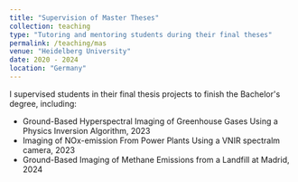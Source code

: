 ```yaml
---
title: "Supervision of Master Theses"
collection: teaching
type: "Tutoring and mentoring students during their final theses"
permalink: /teaching/mas
venue: "Heidelberg University"
date: 2020 - 2024
location: "Germany"
---
```


I supervised students in their final thesis projects to finish the Bachelor's degree, including:
- Ground-Based Hyperspectral Imaging of Greenhouse Gases Using a Physics Inversion Algorithm, 2023
- Imaging of NOx-emission From Power Plants Using a VNIR spectralm camera, 2023
- Ground-Based Imaging of Methane Emissions from a Landfill at Madrid, 2024

